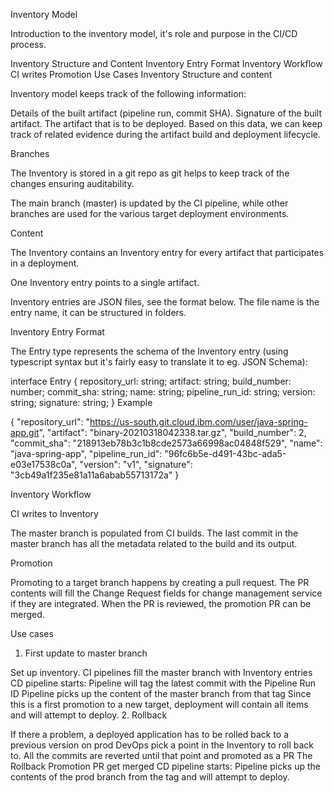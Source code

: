 Inventory Model

Introduction to the inventory model, it's role and purpose in the CI/CD process.

Inventory Structure and Content
Inventory Entry Format
Inventory Workflow
CI writes
Promotion
Use Cases
Inventory Structure and content

Inventory model keeps track of the following information:

Details of the built artifact (pipeline run, commit SHA).
Signature of the built artifact.
The artifact that is to be deployed.
Based on this data, we can keep track of related evidence during the artifact build and deployment lifecycle.

Branches

The Inventory is stored in a git repo as git helps to keep track of the changes ensuring auditability.

The main branch (master) is updated by the CI pipeline, while other branches are used for the various target deployment environments.

Content

The Inventory contains an Inventory entry for every artifact that participates in a deployment.

One Inventory entry points to a single artifact.

Inventory entries are JSON files, see the format below. The file name is the entry name, it can be structured in folders.

Inventory Entry Format

The Entry type represents the schema of the Inventory entry (using typescript syntax but it's fairly easy to translate it to eg. JSON Schema):

interface Entry {
  repository_url: string;
  artifact: string;
  build_number: number;
  commit_sha: string;
  name: string;
  pipeline_run_id: string;
  version: string;
  signature: string;
}
Example


{
  "repository_url": "https://us-south.git.cloud.ibm.com/user/java-spring-app.git",
  "artifact": "binary-20210318042338.tar.gz",
  "build_number": 2,
  "commit_sha": "218913eb78b3c1b8cde2573a66998ac04848f529",
  "name": "java-spring-app",
  "pipeline_run_id": "96fc6b5e-d491-43bc-ada5-e03e17538c0a",
  "version": "v1",
  "signature": "3cb49a1f235e81a11a6abab55713172a" 
}


Inventory Workflow

CI writes to Inventory

The master branch is populated from CI builds. The last commit in the master branch has all the metadata related to the build and its output.

Promotion

Promoting to a target branch happens by creating a pull request. The PR contents will fill the Change Request fields for change management service if they are integrated. When the PR is reviewed, the promotion PR can be merged.

Use cases

1. First update to master branch

Set up inventory.
CI pipelines fill the master branch with Inventory entries
CD pipeline starts:
Pipeline will tag the latest commit with the Pipeline Run ID
Pipeline picks up the content of the master branch from that tag
Since this is a first promotion to a new target, deployment will contain all items and will attempt to deploy.
2. Rollback

If there a problem, a deployed application has to be rolled back to a previous version on prod
DevOps pick a point in the Inventory to roll back to.
All the commits are reverted until that point and promoted as a PR
The Rollback Promotion PR get merged
CD pipeline starts:
Pipeline picks up the contents of the prod branch from the tag and will attempt to deploy.
